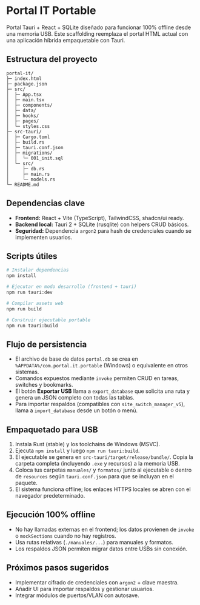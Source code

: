 # Portal IT Portable

Portal Tauri + React + SQLite diseñado para funcionar 100% offline desde una memoria USB. Este scaffolding reemplaza el portal HTML actual con una aplicación híbrida empaquetable con Tauri.

## Estructura del proyecto

```
portal-it/
├─ index.html
├─ package.json
├─ src/
│  ├─ App.tsx
│  ├─ main.tsx
│  ├─ components/
│  ├─ data/
│  ├─ hooks/
│  ├─ pages/
│  └─ styles.css
├─ src-tauri/
│  ├─ Cargo.toml
│  ├─ build.rs
│  ├─ tauri.conf.json
│  ├─ migrations/
│  │  └─ 001_init.sql
│  └─ src/
│     ├─ db.rs
│     ├─ main.rs
│     └─ models.rs
└─ README.md
```

## Dependencias clave

- **Frontend:** React + Vite (TypeScript), TailwindCSS, shadcn/ui ready.
- **Backend local:** Tauri 2 + SQLite (rusqlite) con helpers CRUD básicos.
- **Seguridad:** Dependencia `argon2` para hash de credenciales cuando se implementen usuarios.

## Scripts útiles

```bash
# Instalar dependencias
npm install

# Ejecutar en modo desarrollo (frontend + tauri)
npm run tauri:dev

# Compilar assets web
npm run build

# Construir ejecutable portable
npm run tauri:build
```

## Flujo de persistencia

- El archivo de base de datos `portal.db` se crea en `%APPDATA%/com.portal.it.portable` (Windows) o equivalente en otros sistemas.
- Comandos expuestos mediante `invoke` permiten CRUD en tareas, switches y bookmarks.
- El botón **Exportar USB** llama a `export_database` que solicita una ruta y genera un JSON completo con todas las tablas.
- Para importar respaldos (compatibles con `site_switch_manager_v5`), llama a `import_database` desde un botón o menú.

## Empaquetado para USB

1. Instala Rust (stable) y los toolchains de Windows (MSVC).
2. Ejecuta `npm install` y luego `npm run tauri:build`.
3. El ejecutable se genera en `src-tauri/target/release/bundle/`. Copia la carpeta completa (incluyendo `.exe` y recursos) a la memoria USB.
4. Coloca tus carpetas `manuales/` y `formatos/` junto al ejecutable o dentro de `resources` según `tauri.conf.json` para que se incluyan en el paquete.
5. El sistema funciona offline; los enlaces HTTPS locales se abren con el navegador predeterminado.

## Ejecución 100% offline

- No hay llamadas externas en el frontend; los datos provienen de `invoke` o `mockSections` cuando no hay registros.
- Usa rutas relativas (`./manuales/...`) para manuales y formatos.
- Los respaldos JSON permiten migrar datos entre USBs sin conexión.

## Próximos pasos sugeridos

- Implementar cifrado de credenciales con `argon2` + clave maestra.
- Añadir UI para importar respaldos y gestionar usuarios.
- Integrar módulos de puertos/VLAN con autosave.

